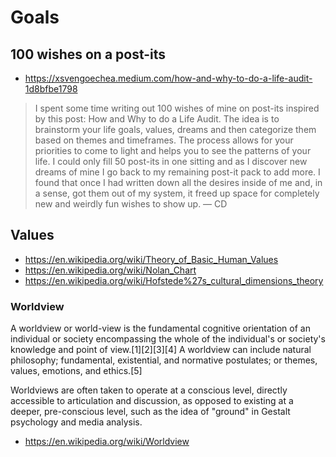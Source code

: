 # Goals


## 100 wishes on a post-its

* https://xsvengoechea.medium.com/how-and-why-to-do-a-life-audit-1d8bfbe1798

>I spent some time writing out 100 wishes of mine on post-its inspired by this post: How and Why to do a Life Audit. The idea is to brainstorm your life goals, values, dreams and then categorize them based on themes and timeframes. The process allows for your priorities to come to light and helps you to see the patterns of your life. I could only fill 50 post-its in one sitting and as I discover new dreams of mine I go back to my remaining post-it pack to add more. I found that once I had written down all the desires inside of me and, in a sense, got them out of my system, it freed up space for completely new and weirdly fun wishes to show up. — CD

## Values


* https://en.wikipedia.org/wiki/Theory_of_Basic_Human_Values
* https://en.wikipedia.org/wiki/Nolan_Chart
* https://en.wikipedia.org/wiki/Hofstede%27s_cultural_dimensions_theory



### Worldview

A worldview or world-view is the fundamental cognitive orientation of an individual or society encompassing the whole of the individual's or society's knowledge and point of view.[1][2][3][4] A worldview can include natural philosophy; fundamental, existential, and normative postulates; or themes, values, emotions, and ethics.[5]

Worldviews are often taken to operate at a conscious level, directly accessible to articulation and discussion, as opposed to existing at a deeper, pre-conscious level, such as the idea of "ground" in Gestalt psychology and media analysis.


* https://en.wikipedia.org/wiki/Worldview

